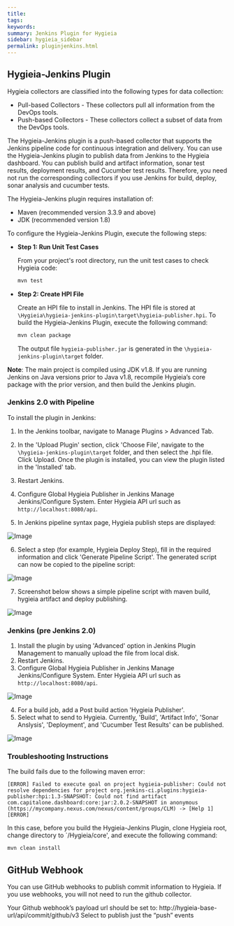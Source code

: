 ```yaml
---
title: 
tags:
keywords: 
summary: Jenkins Plugin for Hygieia
sidebar: hygieia_sidebar
permalink: pluginjenkins.html
---
```

## Hygieia-Jenkins Plugin

Hygieia collectors are classified into the following types for data collection:

- Pull-based Collectors - These collectors pull all information from the DevOps tools. 
- Push-based Collectors - These collectors collect a subset of data from the DevOps tools.

The Hygieia-Jenkins plugin is a push-based collector that supports the Jenkins pipeline code for continuous integration and delivery. You can use the Hygieia-Jenkins plugin to publish data from Jenkins to the Hygieia dashboard. You can publish build and artifact information, sonar test results, deployment results, and Cucumber test results. Therefore, you need not run the corresponding collectors if you use Jenkins for build, deploy, sonar analysis and cucumber tests.

The Hygieia-Jenkins plugin requires installation of:

- Maven (recommended version 3.3.9 and above)
- JDK (recommended version 1.8)

To configure the Hygieia-Jenkins Plugin, execute the following steps:

*	**Step 1: Run Unit Test Cases**

	From your project's root directory, run the unit test cases to check Hygieia code:

	```bash
	mvn test
	```
	
*	**Step 2: Create HPI File**

	Create an HPI file to install in Jenkins. The HPI file is stored at `\Hygieia\hygieia-jenkins-plugin\target\hygieia-publisher.hpi`. To build the Hygieia-Jenkins Plugin, execute the following command:

	```bash
	mvn clean package
	```
	
	The output file `hygieia-publisher.jar` is generated in the `\hygieia-jenkins-plugin\target` folder.

**Note**: The main project is compiled using JDK v1.8. If you are running Jenkins on Java versions prior to Java v1.8, recompile Hygieia’s core package with the prior version, and then build the Jenkins plugin.

### Jenkins 2.0 with Pipeline

To install the plugin in Jenkins:

1. In the Jenkins toolbar, navigate to Manage Plugins > Advanced Tab.
2. In the 'Upload Plugin' section, click 'Choose File', navigate to the `\hygieia-jenkins-plugin\target` folder, and then select the .hpi file. Click Upload. 
   Once the plugin is installed, you can view the plugin listed in the 'Installed' tab.
3. Restart Jenkins.
4. Configure Global Hygieia Publisher in Jenkins Manage Jenkins/Configure System. Enter Hygieia API url such as `http://localhost:8080/api`.

5. In Jenkins pipeline syntax page, Hygieia publish steps are displayed:

![Image](https://megha849.github.io/HygieiaDocs/media/images/jenkins2.0-steplist.png)

6. Select a step (for example, Hygieia Deploy Step), fill in the required information and click 'Generate Pipeline Script'. The generated script can now be copied to the pipeline script:

![Image](https://megha849.github.io/HygieiaDocs/media/images/jenkins2.0-hygieia-deploy-step.png)

7. Screenshot below shows a simple pipeline script with maven build, hygieia artifact and deploy publishing.

![Image](https://megha849.github.io/HygieiaDocs/media/images/jenkins2.0-pipeline-deploy-publish.png)

### Jenkins (pre Jenkins 2.0)

1. Install the plugin by using 'Advanced' option in Jenkins Plugin Management to manually upload the file from local disk.
2. Restart Jenkins.
3. Configure Global Hygieia Publisher in Jenkins Manage Jenkins/Configure System. Enter Hygieia API url such as `http://localhost:8080/api`. 

![Image](https://megha849.github.io/HygieiaDocs/media/images/jenkins-global.png)

4. For a build job, add a Post build action 'Hygieia Publisher'. 
5. Select what to send to Hygieia. Currently, 'Build', 'Artifact Info', 'Sonar Anslysis', 'Deployment', and 'Cucumber Test Results' can be published.

![Image](https://megha849.github.io/HygieiaDocs/media/images/jenkins-job-config.png)

### Troubleshooting Instructions

The build fails due to the following maven error:

`[ERROR] Failed to execute goal on project hygieia-publisher: Could not resolve dependencies for project org.jenkins-ci.plugins:hygieia-publisher:hpi:1.3-SNAPSHOT: Could not find artifact com.capitalone.dashboard:core:jar:2.0.2-SNAPSHOT in anonymous (https://mycompany.nexus.com/nexus/content/groups/CLM) -> [Help 1][ERROR]`

In this case, before you build the Hygieia-Jenkins Plugin, clone Hygieia root, change directory to `/Hygieia/core', and execute the following command:

```bash
mvn clean install
```

## GitHub Webhook

You can use GitHub webhooks to publish commit information to Hygieia. If you use webhooks, you will not need to run the github collector.

Your Github webhook’s payload url should be set to: http://hygieia-base-url/api/commit/github/v3
Select to publish just the “push” events